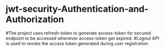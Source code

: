 # jwt-security-Authentication-and-Authorization
#The project uses refresh-token to generate access-token for secured endpoint to be accessed whenever access-token get expired.
#Logout API is used to revoke the access token generated during user registration

